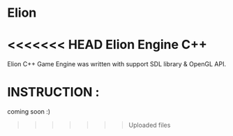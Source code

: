 # Elion
<<<<<<< HEAD
Elion Engine C++
=======
Elion C++ Game Engine was written with support SDL library & OpenGL API.



# INSTRUCTION :
 coming soon :)
>>>>>>> Uploaded files
